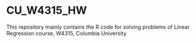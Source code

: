 # CU_W4315_HW
This repository mainly contains the R code for solving problems of Linear 
Regression course, W4315, Columbia University
